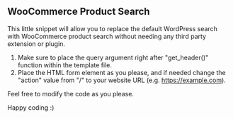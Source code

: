 WooCommerce Product Search
--------------------------

This little snippet will allow you to replace the default WordPress search with WooCommerce product search without needing any third party extension or plugin.

1) Make sure to place the query argument right after "get_header()" function within the template file.
2) Place the HTML form element as you please, and if needed change the "action" value from "/" to your website URL (e.g. https://example.com).

Feel free to modify the code as you please.

Happy coding :)
